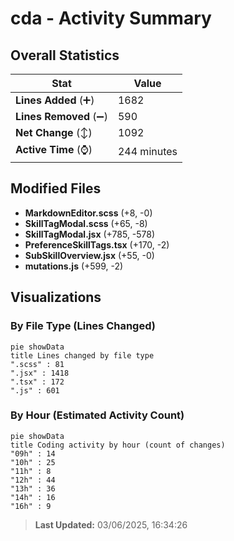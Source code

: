 # cda - Activity Summary 

## Overall Statistics

| Stat                   | Value                                                             |
| ---------------------- | ----------------------------------------------------------------- |
| **Lines Added** (➕)   | 1682                                          |
| **Lines Removed** (➖) | 590                                        |
| **Net Change** (↕)    | 1092                |
| **Active Time** (⌚)   | 244 minutes |


## Modified Files
- **MarkdownEditor.scss** (+8, -0)
- **SkillTagModal.scss** (+65, -8)
- **SkillTagModal.jsx** (+785, -578)
- **PreferenceSkillTags.tsx** (+170, -2)
- **SubSkillOverview.jsx** (+55, -0)
- **mutations.js** (+599, -2)

## Visualizations

### By File Type (Lines Changed)

```mermaid
pie showData
title Lines changed by file type
".scss" : 81
".jsx" : 1418
".tsx" : 172
".js" : 601
```

### By Hour (Estimated Activity Count)

```mermaid
pie showData
title Coding activity by hour (count of changes)
"09h" : 14
"10h" : 25
"11h" : 8
"12h" : 44
"13h" : 36
"14h" : 16
"16h" : 9
```


> **Last Updated:** 03/06/2025, 16:34:26